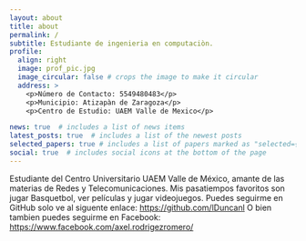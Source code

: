```yaml
---
layout: about
title: about
permalink: /
subtitle: Estudiante de ingenieria en computaciòn.
profile:
  align: right
  image: prof_pic.jpg
  image_circular: false # crops the image to make it circular
  address: >
    <p>Número de Contacto: 5549480483</p>
    <p>Municipio: Atizapàn de Zaragoza</p>
    <p>Centro de Estudio: UAEM Valle de Mexico</p>

news: true  # includes a list of news items
latest_posts: true  # includes a list of the newest posts
selected_papers: true # includes a list of papers marked as "selected={true}"
social: true  # includes social icons at the bottom of the page
---
```

Estudiante del Centro Universitario UAEM Valle de México, amante de las materias de Redes y Telecomunicaciones.
Mis pasatiempos favoritos son jugar Basquetbol, ver películas y jugar videojuegos. 
Puedes seguirme en GitHub solo ve al siguente enlace: https://github.com/lDuncanl
O bien tambien puedes seguirme en Facebook: https://www.facebook.com/axel.rodrigezromero/
